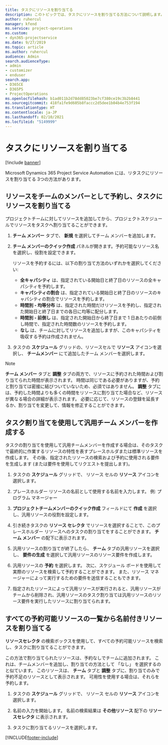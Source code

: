 ```yaml
---
title: タスクにリソースを割り当てる
description: このトピックでは、タスクにリソースを割り当てる方法について説明します。
author: ruhercul
manager: kfend
ms.service: project-operations
ms.custom:
- dyn365-projectservice
ms.date: 9/27/2019
ms.topic: article
ms.author: ruhercul
audience: Admin
search.audienceType:
- admin
- customizer
- enduser
search.app:
- D365CE
- D365PS
- ProjectOperations
ms.openlocfilehash: b1ad011b2d78dd85023be7cf380ce19c3b2b8441
ms.sourcegitcommit: 418fa1fe9d605b8faccc2d5dee1b04b4e753f194
ms.translationtype: HT
ms.contentlocale: ja-JP
ms.lasthandoff: 02/10/2021
ms.locfileid: "5149999"
---
```

# <a name="assign-a-resource-to-a-task"></a>タスクにリソースを割り当てる

[!include [banner](../includes/psa-now-project-operations.md)]

Microsoft Dynamics 365 Project Service Automation には、リタスクにリソースを割り当てる 3つの方法があります。

## <a name="book-a-resource-as-a-team-member-and-then-assign-the-resource-to-a-task"></a>リソースをチームのメンバーとして予約し、タスクにリソースを割り当てる

プロジェクトチームに対してリソースを追加してから、プロジェクトスケジュールでリソースをタスクへ割り当てることができます。

1. **チーム メンバー** タブで、 **新規** を選択してチーム メンバーを追加します。 

2. **チーム メンバーのクイック作成** パネルが開きます。予約可能なリソース名を選択し、役割を設定できます。 

    リソースを予約するには、以下の割り当て方法のいずれかを選択してください:

    - **全キャパシティ** は、指定されている開始日と終了日のリソースの全キャパシティを予約します。
    - **キャパシティの割合** は、指定されている開始日と終了日のリソースのキャパシティの割合でリソースを予約します。
    - **時間別 - 均等分布** は、指定された時間だけリソースを予約し、指定された開始日と終了日までの各日に均等に配分します。
    - **時間別 - 前倒し** は、指定された開始日から終了日まで 1 日あたりの前倒し時間で、指定された時間数のリソースを予約します。
    - **なし** は、チームに対してリソースを追加しますが、このキャパシティを吸収する予約は作成されません。

3. タスクの **スケジュール** グリッドの、リソースセルで **リソース** アイコンを選択し、 **チームメンバー** にて追加したチーム メンバーを選択します。 

> [!NOTE]
> **チーム メンバー** タブと **調整** タブの両方で、リソースに予約された時間および割り当てられた時間が表示されます。 時間は同じである必要がありますが、予約と割り当ては密接に結びついていないため、必須ではありません。 **調整** タブには、予約した時間よりも多くの時間をリソースに割り当てた場合など、リソースが異なる場合の詳細が表示されます。 必要に応じて、リソースの登録を延長するか、割り当てを変更して、情報を修正することができます。

## <a name="create-a-generic-team-member-through-task-assignment"></a>タスク割り当てを使用して汎用チーム メンバーを作成する

タスクの割り当てを使用して汎用チームメンバーを作成する場合は、そのタスクで最終的に作業するリソースの特性を表すプレースホルダまたは標準リソースを作成します。 その後、指定されたリソースの検索および予約に使用される要件を生成します (または要件を使用してリクエストを提出します)。

1. タスクの **スケジュール** グリッドで、 リソース セルの **リソース** アイコンを選択します。

2. プレースホルダー リソースの名前として使用する名前を入力します。 例: プログラム マネージャー

3. **プロジェクトチームメンバーのクイック作成** フィールドにて **作成** を選択し、汎用リソースの役割を設定します。

4. 引き続きタスクの **リソース セレクタ** でリソースを選択することで、このプレースホルダー リソースへのタスクの割り当てをすることができます。 **チーム メンバー** の配下に表示されます。

5. 汎用リソースの割り当てが終了したら、 **チーム** タブの汎用リソースを選択し、 **要件の生成** を選択して汎用リソースのリソース要件を作成します。

6. 汎用リソースの **予約** を選択します。 次に、スケジュール ボードを使用して実際のリソースを検索して予約することができます。 また、リソース マネージャーによって実行するための要件を送信することもできます。

7. 指定されたリソースによって汎用リソースが実行されると、汎用リソースがチームから削除され、汎用リソースのタスク割り当ては汎用リソースのリソース要件を実行したリソースに割り当てられます。

## <a name="assign-a-named-resource-from-the-list-of-all-bookable-resources"></a>すべての予約可能リソースの一覧から名前付きリソースを割り当てる

**リソースセレクタ** の検索ボックスを使用して、すべての予約可能リソースを検索し、タスクに割り当てることができます。

この方法で割り当てられたリソースは、予約なしでチームに追加されます。 これは、チームメンバーを追加し、割り当ての方法として 「なし」 を選択するのと似ています。 このリソースは、 **チーム** タブと **調整** タブに、割り当てのみで予約不足のリソースとして表示されます。 可用性を使用する場合は、それらを予約します。

1. タスクの **スケジュール** グリッドで、 リソース セルの **リソース** アイコンを選択します。

2. 名前の入力を開始します。 名前の検索結果は **その他リソース** 配下の **リソースセレクタ** に表示されます。

3. タスクに割り当てるリソースを選択します。



[!INCLUDE[footer-include](../includes/footer-banner.md)]